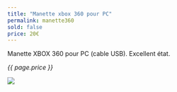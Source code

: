 ```yaml
---
title: "Manette xbox 360 pour PC"
permalink: manette360
sold: false
price: 20€
---
```

Manette XBOX 360 pour PC (cable USB). Excellent état.

*{{ page.price }}*

<img src="{{ site.baseurl }}/assets/{{ page.permalink }}.png" />